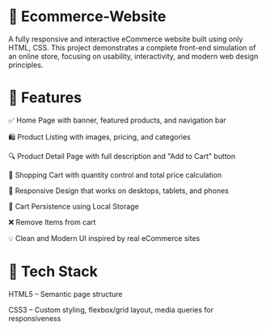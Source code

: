 # 🛒 Ecommerce-Website
A fully responsive and interactive eCommerce website built using only HTML, CSS. This project demonstrates a complete front-end simulation of an online store, focusing on usability, interactivity, and modern web design principles.

# 🌟 Features
✅ Home Page with banner, featured products, and navigation bar

🛍️ Product Listing with images, pricing, and categories

🔍 Product Detail Page with full description and "Add to Cart" button

🛒 Shopping Cart with quantity control and total price calculation

📱 Responsive Design that works on desktops, tablets, and phones

🔄 Cart Persistence using Local Storage

❌ Remove Items from cart

💡 Clean and Modern UI inspired by real eCommerce sites

# 🧰 Tech Stack
HTML5 – Semantic page structure

CSS3 – Custom styling, flexbox/grid layout, media queries for responsiveness


